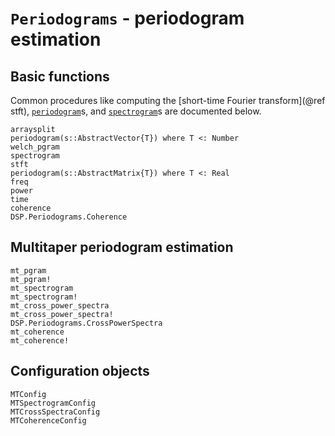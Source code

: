 # `Periodograms` - periodogram estimation

## Basic functions
Common procedures like computing the [short-time Fourier transform](@ref stft),
[`periodogram`](@ref)s, and [`spectrogram`](@ref)s are documented below.

```@docs
arraysplit
periodogram(s::AbstractVector{T}) where T <: Number
welch_pgram
spectrogram
stft
periodogram(s::AbstractMatrix{T}) where T <: Real
freq
power
time
coherence
DSP.Periodograms.Coherence
```

## Multitaper periodogram estimation

```@docs
mt_pgram
mt_pgram!
mt_spectrogram
mt_spectrogram!
mt_cross_power_spectra
mt_cross_power_spectra!
DSP.Periodograms.CrossPowerSpectra
mt_coherence
mt_coherence!
```

## Configuration objects

```@docs
MTConfig
MTSpectrogramConfig
MTCrossSpectraConfig
MTCoherenceConfig
```
